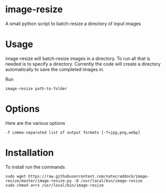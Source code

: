 # image-resize
A small python script to batch-resize a directory of input images

# Usage
image-resize will batch-resize images in a directory. To run all that is needed is to specify a directory. Currently the code will create a directory automatically to save the completed images in.

Run
```
image-resize path-to-folder
```

# Options
Here are the various options

`-f comma-separated list of output formats [-f=jpg,png,webp]`

# Installation
To install run the commands

```
sudo wget https://raw.githubusercontent.com/natecraddock/image-resize/master/image-resize.py -O /usr/local/bin/image-resize
sudo chmod a+rx /usr/local/bin/image-resize
```
